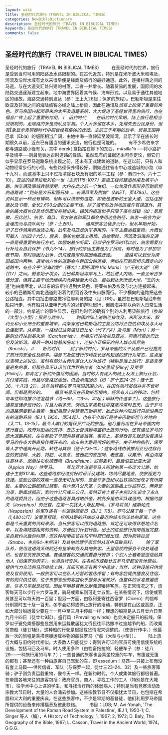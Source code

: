```yaml
---
layout: wiki
title: 圣经时代的旅行（TRAVEL IN BIBLICAL TIMES）
categories: NewBibleDictionary
description: 圣经时代的旅行（TRAVEL IN BIBLICAL TIMES）
keywords: 圣经时代的旅行（TRAVEL IN BIBLICAL TIMES）
comments: false
---
```


## 圣经时代的旅行（TRAVEL IN BIBLICAL TIMES）



圣经时代的旅行（TRAVEL IN BIBLICAL TIMES）
　　在圣经时代的世界，旅行是受到当时可用的陆路及水路限制的。在古代近东，特别是在米所波大米和埃及，河流及沿岸水域有史以来很早便是经商及旅行的最好通道。此外，连接村落之间的马道，与在大道交汇处兴建的村落，二者一并增长。随着贸易的发展，国际间的水陆路交通逐渐建立起来。地中海世界因着其气候、海岸形式，以及易于通往其他地区的缘故，海路交通特别发达（参：王上九26起；保罗的旅程）。巴勒斯坦是来往欧亚及非洲之间的海陆旅客必经之陆上桥梁，因此在通讯及*贸易上扮演了重要的角色。罗马帝国兴起所带来的太平及道路系统，大大促进了圣经世界里的旅行，也在福音广传上起了重要的作用。
Ⅰ　旧约时代
　　在旧约时代早期，陆上旅行是相当受限制的，走陆路的多是商队及军旅。个人大多留在本乡，免得失去公民身份，但有象显示青铜器时代中期曾经有集体的迁徙。主前三千年期的后半，贸易王国*押巴拿（Ebla）的版图相当广阔，由地中海一直伸延至波斯湾，显示了早在族长时期很久以前，近东已有适当的通讯交流，旅行也是可能的。
　　有不少希伯来字都与道路或小径有关，其中 derek[ 意指踏在脚下的东西，m#silla^h ──将小路铲平及填平──则最能表达古时道路的性质。虽然现有的证据还未可作定论，但它们似乎显示在罗马道路系统出现之前，还未有正式建筑的道路。在这以前，只有人和动物经常步行的小径。有些路径保养得较好，例如通往省市中心或逃城的小路（申十九3），而这基本上只不过指清除石块及有限的填平工程（参：赛四十3，六十二10）。*亚述的提革拉毗列色一世（主前1115-1077）差遣工程师建造桥梁及填平小路，供车辆及围城兵器使用。大约在此之前一个世纪，一位埃及作家形容巴勒斯坦的道路说：“到处是大石和圆石块……长满芦苇及荆棘”（ANET，页478a）。这些资料显示一种没有铺筑、但却可以维修的道路。即使是波斯的王室大道，包括连接撒狄及书珊、全长2,600公里的主要干线，除了城市的近邻地区或许有铺道外，其余的路大概也仅是修筑而没有铺出来。铺筑的街道似乎只限于某些城镇（如：尼尼微、巴比伦）。旅客、商队、官方使者和军队都会使用这些路径，旅客一般会为安全理由而与商队同行（参：士五6）。
　　通常旅客会徒步而行，但从早期开始，驴子已作骑乘和运货之用。战车及马匹是供军事用的。牛车主要运载重物，大概也可载人（创四十六5）。后来，骆驼也给派上用场。自始至终，河流及沿海的交通一直是很重要的旅行方式。休憩站甚少听闻，但似乎在罗马时代以前，旅客需要自行补给及自我保护（书九3-14）。旅行的原因主要是为了贸易，有时是为了参加宗教节期，有时则因为战争、饥荒或类似的原因而要迁徙。
　　道路可以划分为跨国或国内两种。通常地方性的道路会与跨国公路连接，例如在巴勒斯坦东西走向的道路中，有些介乎“沿海的路”（赛九1；即所谓的 Via Maris）与“王的大道”（民廿17）之间。前者始于埃及，沿巴勒斯坦海岸北上，然后进入内陆，一直至米吉多便分道，但其主要干线仍继续向北伸延至大马色，最后到达米所波大米。*“王的大道”也由南至北，从以东的波斯拉通到大马色，将亚拉伯及埃及与北方连接起来。较小的巴勒斯坦南北通道则沿着约但河谷及中央山脉而行。不少横向的道路把这些公路相连，其中包括由耶路撒冷往耶利哥的路（见 LOB）。虽然在巴勒斯坦沿岸有船只行走，也有船只从亚喀巴湾内的以旬迦别起行，但航海并非以色列人日常生活的一部分。约拿逃亡的事件显示，在旧约时代的确有个别的人利用货船旅行（参*船〔大型与小型〕；*贸易与商业）。
　　跨国的陆上道路连接埃及、米所波大米、叙利亚和小亚细亚的重要城市。两条穿过巴勒斯坦的主要公路将亚拉伯和埃及与大马色连起来。从那里，一路经过达莫通往巴比伦（代下八4）及马里（Mari）；另一路则北行往迦基米施（Carchemish），然后东行往哈兰及亚述，再南行直达巴比伦及波斯湾。最后一路从迦基米施北上，连接小亚细亚的赫人城市凯尼施（Kanish）。
Ⅱ　　新约时代
　　到了新约时代，罗马帝国的太平及威严已经提高了旅行的安全性及频率。福音书及使徒行传均视长途和短途的旅行为常态，这点足以表明上述说法。虽然有部分古典作家让人以为旅行（特别是海上旅行）是适宜尽量避免的事，但那些真正认识当代世界的作者（如皮里纽 [Pliny] 及斐罗 [Philo]），都肯定了新约所描绘的图画。当时的人有庞大的陆上及海上旅行计划，并付诸实践，而且尽管路途遥远，仍会承诺回访（如：罗十五24-25；徒十五36，十八18-21）。这些旅程都在罗马帝国范围之内，在国外旅行虽然并非不曾听闻，但都是例外的。
　　福音书显示在巴勒斯坦境内，经常有人口的移动，包括每年往耶路撒冷过逾越节（路一39，二3-5、41起；耶稣的传道事工）。这些旅行通常是徒步进行的，并且为期多天，例如由拿撒勒往耶路撒冷需时五天。由于罗马的道路网要到主后第一世纪后期才伸延至巴勒斯坦，故此这种内陆旅行只能沿用旧有的道路系统（IEJ
1, 1950，页54起）。也有不少旅行是往来巴勒斯坦与外地的（太二1、13-15）。最令人瞩目的是*保罗广泛的旅程。他尽量利用在罗马帝国内的旅行自由。政府对船运的支持、亚古士督清剿海盗和土匪的行动，还有通往罗马的庞大道路系统，在在帮助了早期的基督徒旅客。事实上，基督教首先就是沿着通往罗马的各条大路直接传播开去的。向东的大路是很好的例子，由于神的指引，保罗等人才中途离开此路，转往马其顿（徒十六6-10）；这条路线由该撒利亚经过叙利亚的安提阿、大数、特庇、以哥念、彼西底的安提阿、老底嘉、以弗所，再由海路往哥林多，然后往布伦德西呣（Brundisium）或部丢利，最后沿亚比亚大道（Appian Way）往罗马。
　　亚比亚大道是罗马人所建的第一条庞大公路，始建于主前312年。这些道路都经过良好的设计及建筑，路线尽量笔直，使旅程更为快捷。这些公路的效能一直是无可比拟的，直至许多世纪以后铁路的出现才有所突破。主要的公路都经过铺整，有六至八公尺宽；次要的道路撒上沙或碎石，两旁是沟渠，路面成弧形，宽约六公尺或三公尺。虽然亚古士督于主前22年设立了永久的道路委员会，但由于这些道路甚具战略价值，故此多是由军队建造的。根据约瑟夫（Josephus）的记载，在第一次犹太人叛乱期间，〔罗马将领〕维斯帕先（Vespasian）的军队备有一些道路测量员（BJ
3. 118）。罗马公路于每一千步（1,480公尺）设置里程碑，标明从路的开端或从最近的城市到该处的距离。这些都是今天重要的资料来源。当日旅客可以得到道路图，肯定还可取得休憩地点名单，以及海陆路距离的资料，方便他们计划行程。出土的这些旅行指南相当完整，来自新约以后的时期；但这种指南应该在较早时期已经出现，因为斯特拉波（Strabo，主前64-主后19）及其他地理学家显然从其中获取资料。
　　除了军队外，使用这道路系统的还有皇家邮务及其他旅客。王室信使的服务不仅处理通讯，也替官员安排交通。普通旅客的交通则要自行安排；个别人士若希望送信给其他人（如保罗的例子），也须自行安排。在各城市或每廿五罗马里都设有休憩站，提供气力充沛的马匹继续上路，其间可能还有两个中途站；当然，这种设施只供信使及官员使用。一般旅客可以在私人经营的客店停留；有的客店提供膳食及住宿，有的则只供住宿。位于东部省份的客店似乎服务水准较好，但整体的水准普遍很差，许多几乎就是妓院。因此早期基督教文献强调*接待客旅。在正常情况之下，旅客每天可以步行十六罗马里，骑马或乘车则可走廿五里。在某些情况下，信使或官员甚至可以每天跑一百里；但另一方面，由叙利亚寄往西塞罗（Cicero）的信却分别需时五十及一百天。冬季会妨碍或停止旅行的活动，特别是在山区或高原，正如大部分船运最少要在十一月中至三月中停航一样；理想的船期是从五月廿六日至九月十四日（徒廿七9起）。盛行风（Prevailing winds）也会决定船只的航线。保罗似乎避免乘搭那些显然用来运载散居犹太侨民往耶路撒冷过逾越节的船，而改乘贸商船（徒廿1起），这种船的行驶是根据载货情况来调整的。〔使徒行传中，〕他最后一次的旅程是乘搭两艘运载谷物的船往罗马（*船〔大型与小型〕）。
　　陆上旅行大概与旧约时代相似。大多数人只能徒步；得到许可证的官员可使用信使系统的设施，包括马匹及马车。时人使用多种〔由牲畜拖拉的〕轻便车子（参：徒八29──一种旅行用的马车？）；一些普通的旅客也会乘坐较重的牛车，有篷或无篷的都有；甚至还有一种由旅客自己驾驶的车，即 essedum！马匹──只披上布而没有套上马鞍──供传信者、军队（与保罗一起，徒廿三23-24、32）及一些旅客策骑；驴子则负责运载重物，像今天一样。在新约时代，个人或集体旅行都很普遍。在帝国各地来往的旅客包括：政府官员、商人、寻找工作的工人（特别是在大城市）、往学术中心上课的学生，和寻找治疗所的体弱病人；特别是当有竞赛活动及宗教大节日时，大量的人会涌去参加。这些宗教节日不仅指犹太节日，也包括在希腊和义大利的重要庆典。在这些旅客中，不少是早期的基督徒，他们利用罗马帝国所提供的设备来传播福音及彼此联络。
　　书目：LOB;
M. Avi-Yonah, 'The Development of the Roman Road System in Palestine', IEJ 1, 1950-1; C. Singer 等人（编），A History of Technology, 1, 1967; 2, 1972; D. Baly, The
Geography of the Bible, 1967; L. Casson, Travel in the Ancient World, 1974。
G.G.G.




